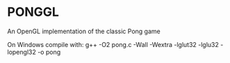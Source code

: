 # PONGGL
An OpenGL implementation of the classic Pong game

On Windows compile with:
g++ -O2 pong.c -Wall -Wextra -lglut32 -lglu32 -lopengl32 -o pong
